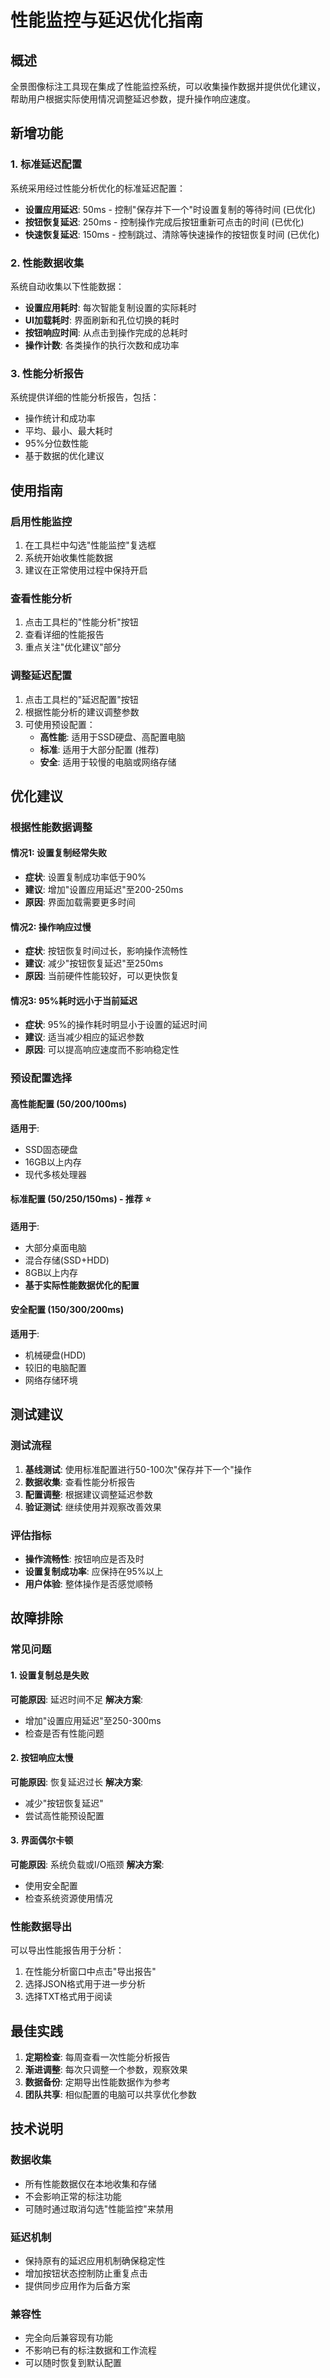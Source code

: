 # 性能监控与延迟优化指南

## 概述

全景图像标注工具现在集成了性能监控系统，可以收集操作数据并提供优化建议，帮助用户根据实际使用情况调整延迟参数，提升操作响应速度。

## 新增功能

### 1. 标准延迟配置

系统采用经过性能分析优化的标准延迟配置：

- **设置应用延迟**: 50ms - 控制"保存并下一个"时设置复制的等待时间 (已优化)
- **按钮恢复延迟**: 250ms - 控制操作完成后按钮重新可点击的时间 (已优化)
- **快速恢复延迟**: 150ms - 控制跳过、清除等快速操作的按钮恢复时间 (已优化)

### 2. 性能数据收集

系统自动收集以下性能数据：

- **设置应用耗时**: 每次智能复制设置的实际耗时
- **UI加载耗时**: 界面刷新和孔位切换的耗时
- **按钮响应时间**: 从点击到操作完成的总耗时
- **操作计数**: 各类操作的执行次数和成功率

### 3. 性能分析报告

系统提供详细的性能分析报告，包括：

- 操作统计和成功率
- 平均、最小、最大耗时
- 95%分位数性能
- 基于数据的优化建议

## 使用指南

### 启用性能监控

1. 在工具栏中勾选"性能监控"复选框
2. 系统开始收集性能数据
3. 建议在正常使用过程中保持开启

### 查看性能分析

1. 点击工具栏的"性能分析"按钮
2. 查看详细的性能报告
3. 重点关注"优化建议"部分

### 调整延迟配置

1. 点击工具栏的"延迟配置"按钮
2. 根据性能分析的建议调整参数
3. 可使用预设配置：
   - **高性能**: 适用于SSD硬盘、高配置电脑
   - **标准**: 适用于大部分配置 (推荐)
   - **安全**: 适用于较慢的电脑或网络存储

## 优化建议

### 根据性能数据调整

#### 情况1: 设置复制经常失败
- **症状**: 设置复制成功率低于90%
- **建议**: 增加"设置应用延迟"至200-250ms
- **原因**: 界面加载需要更多时间

#### 情况2: 操作响应过慢
- **症状**: 按钮恢复时间过长，影响操作流畅性
- **建议**: 减少"按钮恢复延迟"至250ms
- **原因**: 当前硬件性能较好，可以更快恢复

#### 情况3: 95%耗时远小于当前延迟
- **症状**: 95%的操作耗时明显小于设置的延迟时间
- **建议**: 适当减少相应的延迟参数
- **原因**: 可以提高响应速度而不影响稳定性

### 预设配置选择

#### 高性能配置 (50/200/100ms)
**适用于**:
- SSD固态硬盘
- 16GB以上内存
- 现代多核处理器

#### 标准配置 (50/250/150ms) - 推荐 ⭐
**适用于**:
- 大部分桌面电脑
- 混合存储(SSD+HDD)
- 8GB以上内存
- **基于实际性能数据优化的配置**

#### 安全配置 (150/300/200ms)
**适用于**:
- 机械硬盘(HDD)
- 较旧的电脑配置
- 网络存储环境

## 测试建议

### 测试流程

1. **基线测试**: 使用标准配置进行50-100次"保存并下一个"操作
2. **数据收集**: 查看性能分析报告
3. **配置调整**: 根据建议调整延迟参数
4. **验证测试**: 继续使用并观察改善效果

### 评估指标

- **操作流畅性**: 按钮响应是否及时
- **设置复制成功率**: 应保持在95%以上
- **用户体验**: 整体操作是否感觉顺畅

## 故障排除

### 常见问题

#### 1. 设置复制总是失败
**可能原因**: 延迟时间不足
**解决方案**: 
- 增加"设置应用延迟"至250-300ms
- 检查是否有性能问题

#### 2. 按钮响应太慢
**可能原因**: 恢复延迟过长
**解决方案**:
- 减少"按钮恢复延迟"
- 尝试高性能预设配置

#### 3. 界面偶尔卡顿
**可能原因**: 系统负载或I/O瓶颈
**解决方案**:
- 使用安全配置
- 检查系统资源使用情况

### 性能数据导出

可以导出性能报告用于分析：
1. 在性能分析窗口中点击"导出报告"
2. 选择JSON格式用于进一步分析
3. 选择TXT格式用于阅读

## 最佳实践

1. **定期检查**: 每周查看一次性能分析报告
2. **渐进调整**: 每次只调整一个参数，观察效果
3. **数据备份**: 定期导出性能数据作为参考
4. **团队共享**: 相似配置的电脑可以共享优化参数

## 技术说明

### 数据收集
- 所有性能数据仅在本地收集和存储
- 不会影响正常的标注功能
- 可随时通过取消勾选"性能监控"来禁用

### 延迟机制
- 保持原有的延迟应用机制确保稳定性
- 增加按钮状态控制防止重复点击
- 提供同步应用作为后备方案

### 兼容性
- 完全向后兼容现有功能
- 不影响已有的标注数据和工作流程
- 可以随时恢复到默认配置

